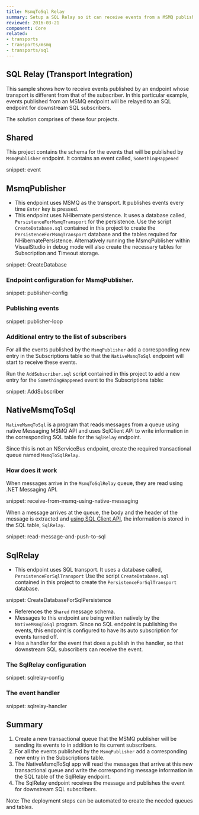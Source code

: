 ```yaml
---
title: MsmqToSql Relay
summary: Setup a SQL Relay so it can receive events from a MSMQ publisher.
reviewed: 2016-03-21
component: Core
related:
- transports
- transports/msmq
- transports/sql
---
```



## SQL Relay (Transport Integration)

This sample shows how to receive events published by an endpoint whose transport is different from that of the subscriber. In this particular example, events published from an MSMQ endpoint will be relayed to an SQL endpoint for downstream SQL subscribers.

The solution comprises of these four projects.


## Shared

This project contains the schema for the events that will be published by `MsmqPublisher` endpoint. It contains an event called, `SomethingHappened`

snippet: event


## MsmqPublisher

 * This endpoint uses MSMQ as the transport. It publishes events every time `Enter` key is pressed.
 * This endpoint uses NHibernate persistence. It uses a database called, `PersistenceForMsmqTransport` for the persistence. Use the script `CreateDatabase.sql` contained in this project to create the `PersistenceForMsmqTransport` database and the tables required for NHibernatePersistence. Alternatively running the MsmqPublisher within VisualStudio in debug mode will also create the necessary tables for Subscription and Timeout storage.

snippet: CreateDatabase


### Endpoint configuration for MsmqPublisher.

snippet: publisher-config


### Publishing events

snippet: publisher-loop


### Additional entry to the list of subscribers

For all the events published by the `MsmqPublisher` add a corresponding new entry in the Subscriptions table so that the `NativeMsmqToSql` endpoint will start to receive these events.

Run the `AddSubscriber.sql` script contained in this project to add a new entry for the `SomethingHappened` event to the Subscriptions table:

snippet: AddSubscriber


## NativeMsmqToSql

`NativeMsmqToSql` is a program that reads messages from a queue using native Messaging MSMQ API and uses SqlClient API to write information in the corresponding SQL table for the `SqlRelay` endpoint.

Since this is not an NServiceBus endpoint, create the required transactional queue named `MsmqToSqlRelay`.


### How does it work

When messages arrive in the `MsmqToSqlRelay` queue, they are read using .NET Messaging API.

snippet: receive-from-msmq-using-native-messaging

When a message arrives at the queue, the body and the header of the message is extracted and [using SQL Client API](/transports/sql/operations-scripting.md), the information is stored in the SQL table, `SqlRelay`. 

snippet: read-message-and-push-to-sql


## SqlRelay

 * This endpoint uses SQL transport. It uses a database called, `PersistenceForSqlTransport` Use the script `CreateDatabase.sql` contained in this project to create the `PersistenceForSqlTransport` database.

snippet: CreateDatabaseForSqlPersistence

 * References the `Shared` message schema.
 * Messages to this endpoint are being written natively by the `NativeMsmqToSql` program. Since no SQL endpoint is publishing the events,  this endpoint is configured to have its auto subscription for events turned off.
 * Has a handler for the event that does a publish in the handler, so that downstream SQL subscribers can receive the event.


### The SqlRelay configuration

snippet: sqlrelay-config


### The event handler

snippet: sqlrelay-handler


## Summary

 1. Create a new transactional queue that the MSMQ publisher will be sending its events to in addition to its current subscribers.
 1. For all the events published by the `MsmqPublisher` add a corresponding new entry in the Subscriptions table.
 1. The NativeMsmqToSql app will read the messages that arrive at this new transactional queue and write the corresponding message information in the SQL table of the SqlRelay endpoint.
 1. The SqlRelay endpoint receives the message and publishes the event for downstream SQL subscribers.

Note: The deployment steps can be automated to create the needed queues and tables.